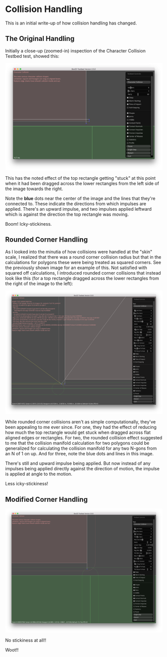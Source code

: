 # Collision Handling

This is an initial write-up of how collision handling has changed.

## The Original Handling

Initially a close-up (zoomed-in) inspection of the Character Collision
Testbed test, showed this:

![Image of Original Character Collision](images/OriginalRectRectCollision.png)

This has the noted effect of the top rectangle getting "stuck" at this point
when it had been dragged across the lower rectangles from the left side of the
image towards the right.

Note the **blue** dots near the center of the image
and the lines that they're connected to. These indicate the directions from
which impulses are applied. There's an upward impulse, and two impulses
applied leftward which is against the direction the top rectangle was moving.

Boom! Icky-stickiness.

## Rounded Corner Handling

As I looked into the minutia of how collisions were handled at the "skin"
scale, I realized that there was a round corner collision radius but that in
the calculations for polygons these were being treated as squared corners. See
the previously shown image for an example of this. Not satisfied with squared
off calculations, I introduced rounded corner collisions that instead look like
this (for a top rectangle dragged across the lower rectangles from the right
of the image to the left):

![Image of Round Corner Character Collision](images/RoundCornerRectRectCollision.png)

While rounded corner collisions aren't as simple computationally, they've been
appealing to me ever since. For one, they had the effect of reducing how much
the top rectangle would get stuck when dragged across flat aligned edges or
rectangles. For two, the rounded collision effect suggested to me that the
collision manifold calculation for two polygons could be generalized for
calculating the collision manifold for any two N-gons from an N of 1 on up.
And for three, note the blue dots and lines in this image.

There's still and upward impulse being applied. But now instead of any impulses
being applied directly against the direction of motion, the impulse is applied
at angle to the motion.

Less icky-stickiness!

## Modified Corner Handling

![Image of Modified Corner Handling](images/ThresholdRectRectCollision.png)

No stickiness at all!!

Woot!!
